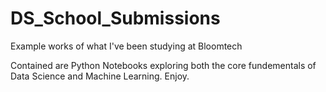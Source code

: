 # DS_School_Submissions
 Example works of what I've been studying at Bloomtech
 
 Contained are Python Notebooks exploring both the core fundementals of Data Science and Machine Learning. Enjoy.
